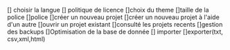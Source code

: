 [] choisir la langue
[] politique de licence
[]choix du theme
[]taille de la police
[]police
[]créer un nouveau projet
[]créer un nouveau projet à l'aide d'un autre 
[]ouvrir un projet existant
[]consulté les projets recents
[]gestion des backups
[]Optimisation de la base de donnée
[] importer
[]exporter(txt, csv,xml,html)
